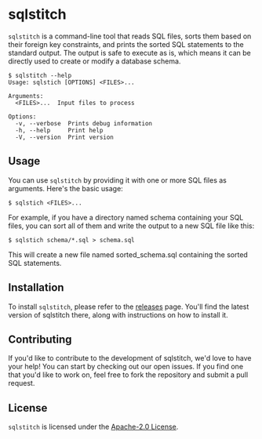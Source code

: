 # sqlstitch

`sqlstitch` is a command-line tool that reads SQL files, sorts them based on their foreign key constraints, and prints the sorted SQL statements to the standard output. The output is safe to execute as is, which means it can be directly used to create or modify a database schema.

```shell
$ sqlstitch --help
Usage: sqlstich [OPTIONS] <FILES>...

Arguments:
  <FILES>...  Input files to process

Options:
  -v, --verbose  Prints debug information
  -h, --help     Print help
  -V, --version  Print version
```

## Usage

You can use `sqlstitch` by providing it with one or more SQL files as arguments. Here's the basic usage:

```shell
$ sqlstich <FILES>...
```

For example, if you have a directory named schema containing your SQL files, you can sort all of them and write the output to a new SQL file like this:

```shell
$ sqlstich schema/*.sql > schema.sql
```

This will create a new file named sorted_schema.sql containing the sorted SQL statements.

## Installation

To install `sqlstitch`, please refer to the [releases](https://github.com/yshrsmz/sqlstitch/releases) page. You'll find the latest version of sqlstitch there, along with instructions on how to install it.

## Contributing

If you'd like to contribute to the development of sqlstitch, we'd love to have your help! You can start by checking out our open issues. If you find one that you'd like to work on, feel free to fork the repository and submit a pull request.


## License

`sqlstitch` is licensed under the [Apache-2.0 License](https://opensource.org/license/apache-2-0/).
